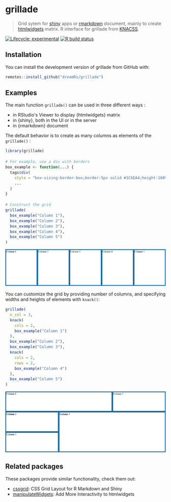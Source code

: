 # grillade

> Grid sytem for [shiny](https://github.com/rstudio/shiny) apps or [rmarkdown](https://github.com/rstudio/rmarkdown) document, mainly to create [htmlwidgets](https://github.com/ramnathv/htmlwidgets) matrix. R interface for grillade from [KNACSS](https://github.com/alsacreations/KNACSS).

<!-- badges: start -->
[![Lifecycle: experimental](https://img.shields.io/badge/lifecycle-experimental-orange.svg)](https://www.tidyverse.org/lifecycle/#experimental)
[![R build status](https://github.com/dreamRs/grillade/workflows/R-CMD-check/badge.svg)](https://github.com/dreamRs/grillade/actions)
<!-- badges: end -->



## Installation

You can install the development version of grillade from GitHub with:

``` r
remotes::install_github("dreamRs/grillade")
```

## Examples

The main function `grillade()`  can be used in three different ways :

* in RStudio's Viewer to display {htmlwidgets} matrix
* in {shiny}, both in the UI or in the server
* in {rmarkdown} document

The default behavior is to create as many columns as elements of the `grillade()` :

```r
library(grillade)

# For example, use a div with borders
box_example <- function(...) {
  tags$div(
    style = "box-sizing:border-box;border:5px solid #1C6EA4;height:100%;",
    ...
  )
}

# Construct the grid
grillade(
  box_example("Column 1"),
  box_example("Column 2"),
  box_example("Column 3"),
  box_example("Column 4"),
  box_example("Column 5")
)
```

![](man/figures/autogrid.png)


You can customize the grid by providing number of columns, and specifying widths and heights of elements with `knack()`:

```r
grillade(
  n_col = 3,
  knack(
    cols = 2,
    box_example("Column 1")
  ),
  box_example("Column 2"),
  box_example("Column 3"),
  knack(
    cols = 2,
    rows = 2,
    box_example("Column 4")
  ),
  box_example("Column 5")
)
```
![](man/figures/custom.png)



## Related packages

These packages provide similar functionality, check them out:

* [cssgrid](https://github.com/atusy/cssgrid): CSS Grid Layout for R Markdown and Shiny
* [manipulateWidgets](https://github.com/rte-antares-rpackage/manipulateWidget): Add More Interactivity to htmlwidgets





